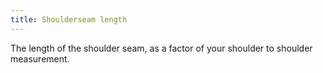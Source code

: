 ```yaml
---
title: Shoulderseam length
---
```


The length of the shoulder seam, as a factor of your shoulder to shoulder measurement.
